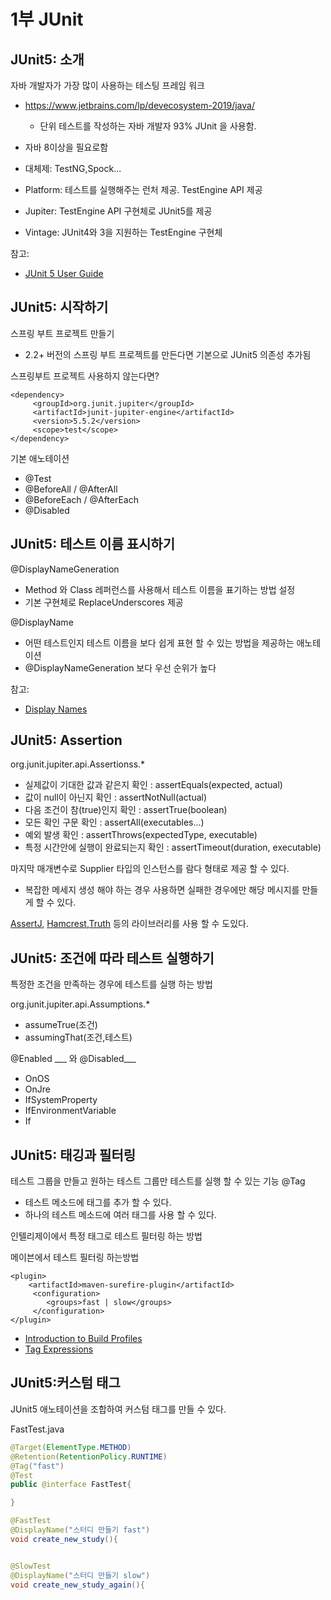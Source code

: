 # 1부 JUnit
## JUnit5: 소개
자바 개발자가 가장 많이 사용하는 테스팅 프레임 워크
- https://www.jetbrains.com/lp/devecosystem-2019/java/
    - 단위 테스트를 작성하는 자바 개발자 93% JUnit 을 사용함.
- 자바 8이상을 필요로함
- 대체제: TestNG,Spock...

- Platform: 테스트를 실행해주는 런처 제공. TestEngine API 제공
- Jupiter: TestEngine API 구현체로 JUnit5를 제공
- Vintage: JUnit4와 3을 지원하는 TestEngine 구현체

참고:
- [JUnit 5 User Guide](https://junit.org/junit5/docs/current/user-guide/)

## JUnit5: 시작하기
스프링 부트 프로젝트 만들기
- 2.2+ 버전의 스프링 부트 프로젝트를 만든다면 기본으로 JUnit5 의존성 추가됨

스프링부트 프로젝트 사용하지 않는다면?
~~~
<dependency> 
     <groupId>org.junit.jupiter</groupId>
     <artifactId>junit-jupiter-engine</artifactId>
     <version>5.5.2</version>
     <scope>test</scope>
</dependency>
~~~

기본 애노테이션
- @Test
- @BeforeAll / @AfterAll
- @BeforeEach / @AfterEach
- @Disabled

## JUnit5: 테스트 이름 표시하기
@DisplayNameGeneration
- Method 와 Class 레퍼런스를 사용해서 테스트 이름을 표기하는 방법 설정
- 기본 구현체로 ReplaceUnderscores 제공

@DisplayName
- 어떤 테스트인지 테스트 이름을 보다 쉽게 표현 할 수 있는 방법을 제공하는 애노테이션
- @DisplayNameGeneration 보다 우선 순위가 높다

참고: 
- [Display Names](https://junit.org/junit5/docs/current/user-guide/#writing-tests-display-names)

## JUnit5: Assertion
org.junit.jupiter.api.Assertionss.*

- 실제값이 기대한 값과 같은지 확인 : assertEquals(expected, actual)
- 값이 null이 아닌지 확인 : assertNotNull(actual)
- 다음 조건이 참(true)인지 확인 : assertTrue(boolean)
- 모든 확인 구문 확인 : assertAll(executables...)
- 예외 발생 확인 : assertThrows(expectedType, executable)
- 특정 시간안에 실행이 완료되는지 확인 : assertTimeout(duration, executable)

마지막 매개변수로 Supplier<String> 타입의 인스턴스를 람다 형태로 제공 할 수 있다.
- 복잡한 메세지 생성 해야 하는 경우 사용하면 실패한 경우에만 해당 메시지를 만들게 할 수 있다.

 [AssertJ](https://joel-costigliola.github.io/assertj/),  [Hamcrest](https://hamcrest.org/JavaHamcrest/),[Truth](https://truth.dev/)
등의 라이브러리를 사용 할 수 도있다.

## JUnit5: 조건에 따라 테스트 실행하기
특정한 조건을 만족하는 경우에 테스트를 실행 하는 방법

org.junit.jupiter.api.Assumptions.*
- assumeTrue(조건)
- assumingThat(조건,테스트)

@Enabled ___ 와 @Disabled___
- OnOS
- OnJre
- IfSystemProperty
- IfEnvironmentVariable
- If

## JUnit5: 태깅과 필터링
테스트 그룹을 만들고 원하는 테스트 그룹만 테스트를 실행 할 수 있는 기능
@Tag
- 테스트 메소드에 태그를 추가 할 수 있다.
- 하나의 테스트 메소드에 여러 태그를 사용 할 수 있다.

인텔리제이에서 특정 태그로 테스트 필터링 하는 방법

메이븐에서 테스트 필터링 하는방법
~~~
<plugin> 
    <artifactId>maven-surefire-plugin</artifactId>
     <configuration>
        <groups>fast | slow</groups>
     </configuration>
</plugin>
~~~
- [Introduction to Build Profiles](https://maven.apache.org/guides/introduction/introduction-to-profiles.html)
- [Tag Expressions](https://junit.org/junit5/docs/current/user-guide/#running-tests-tag-expressions)

## JUnit5:커스텀 태그
JUnit5 애노테이션을 조합하여 커스텀 태그를 만들 수 있다.

FastTest.java
~~~java
@Target(ElementType.METHOD)
@Retention(RetentionPolicy.RUNTIME)
@Tag("fast")
@Test
public @interface FastTest{

}
~~~

~~~java
@FastTest
@DisplayName("스터디 만들기 fast")
void create_new_study(){


@SlowTest
@DisplayName("스터디 만들기 slow")
void create_new_study_again(){
~~~
